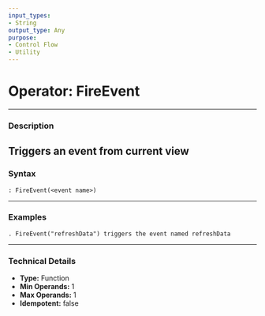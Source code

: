 ```yaml
---
input_types:
- String
output_type: Any
purpose:
- Control Flow
- Utility
---
```

# Operator: FireEvent
---
### **Description**
Triggers an event from current view
---
### **Syntax**
```
: FireEvent(<event name>)
```
---
### **Examples**
```
. FireEvent("refreshData") triggers the event named refreshData
```
---
### **Technical Details**
- **Type:** Function
- **Min Operands:** 1
- **Max Operands:** 1
- **Idempotent:** false